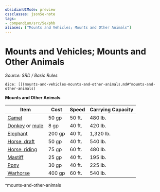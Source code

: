 ```yaml
---
obsidianUIMode: preview
cssclasses: json5e-note
tags:
- compendium/src/5e/phb
aliases: ["Mounts and Vehicles; Mounts and Other Animals"]
---
```

# Mounts and Vehicles; Mounts and Other Animals
*Source: SRD / Basic Rules* 

`dice: [](mounts-and-vehicles-mounts-and-other-animals.md#^mounts-and-other-animals)`

**Mounts and Other Animals**

| Item | Cost | Speed | Carrying Capacity |
|------|------|-------|-------------------|
| [Camel](dnd5e-markdown-main/compendium/items/camel.md) | 50 gp | 50 ft. | 480 lb. |
| [Donkey](donkey.md) or [mule](dnd5e-markdown-main/compendium/items/mule.md) | 8 gp | 40 ft. | 420 lb. |
| [Elephant](dnd5e-markdown-main/compendium/items/elephant.md) | 200 gp | 40 ft. | 1,320 lb. |
| [Horse, draft](dnd5e-markdown-main/compendium/items/draft-horse.md) | 50 gp | 40 ft. | 540 lb. |
| [Horse, riding](dnd5e-markdown-main/compendium/items/riding-horse.md) | 75 gp | 60 ft. | 480 lb. |
| [Mastiff](dnd5e-markdown-main/compendium/items/mastiff.md) | 25 gp | 40 ft. | 195 lb. |
| [Pony](dnd5e-markdown-main/compendium/items/pony.md) | 30 gp | 40 ft. | 225 lb. |
| [Warhorse](dnd5e-markdown-main/compendium/items/warhorse.md) | 400 gp | 60 ft. | 540 lb. |
^mounts-and-other-animals